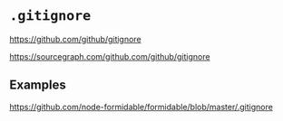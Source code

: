 # `.gitignore`

<https://github.com/github/gitignore>

<https://sourcegraph.com/github.com/github/gitignore>

## Examples

<https://github.com/node-formidable/formidable/blob/master/.gitignore>
